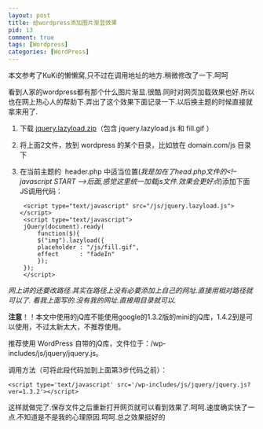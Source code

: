 ```yaml
--- 
layout: post
title: 给wordpress添加图片渐显效果
pid: 13
comment: true
tags: [Wordpress]
categories: [WordPress]
---
```

本文参考了KuKi的懒懒窝,只不过在调用地址的地方.稍微修改了一下.呵呵

看到人家的wordpress都有那个什么图片渐显.很酷.同时对网页加载效果也好.所以也在网上热心人的帮助下.弄出了这个效果下面记录一下.以后换主题的时候直接就拿来用了.

1. 下载 [jquery.lazyload.zip](http://u.115.com/file/f05d729f24)（包含 jquery.lazyload.js 和 fill.gif ）
2. 将上面2文件，放到 wordpress 的某个目录，比如放在 domain.com/js 目录下
3. 在当前主题的  header.php 中适当位置(*我是加在了head.php文件的&lt;!– javascript START –&gt;后面,感觉这里统一加载js文件.效果会更好点*)添加下面 JS调用代码：

        <script type="text/javascript" src="/js/jquery.lazyload.js"></script>
        <script type="text/javascript">
        jQuery(document).ready(
            function($){
            $("img").lazyload({
            placeholder : "/js/fill.gif",
            effect      : "fadeIn"
            });
        });
        </script>

*网上讲的还要改路径.其实在路径上没有必要添加上自己的网址.直接用相对路径就可以了. 看我上面写的.没有我的网址.直接用目录就可以.*

**注意**！！本文中使用的jQ库不能使用google的1.3.2版的mini的jQ库，1.4.2到是可以使用，不过太新太大，不推荐使用。

推荐使用 WordPress 自带的jQ库，文件位于：/wp-includes/js/jquery/jquery.js。

调用方法（可将此段代码加到上面第3步代码之前）：

    <script type='text/javascript' src='/wp-includes/js/jquery/jquery.js?ver=1.3.2'></script>

这样就做完了.保存文件之后重新打开网页就可以看到效果了.呵呵.速度确实快了一点.不知道是不是我的心理原因.呵呵.总之效果挺好的
